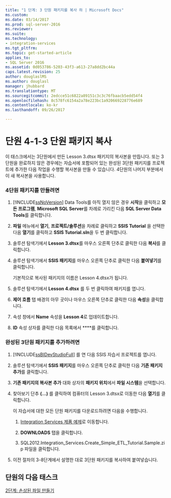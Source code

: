 ```yaml
---
title: "1 단계: 3 단원 패키지를 복사 하 | Microsoft Docs"
ms.custom: 
ms.date: 03/14/2017
ms.prod: sql-server-2016
ms.reviewer: 
ms.suite: 
ms.technology:
- integration-services
ms.tgt_pltfrm: 
ms.topic: get-started-article
applies_to:
- SQL Server 2016
ms.assetid: 0d053786-5203-43f3-a613-27a8dd2bc44a
caps.latest.revision: 25
author: douglaslMS
ms.author: douglasl
manager: jhubbard
ms.translationtype: MT
ms.sourcegitcommit: 2edcce51c6822a89151c3c3c76fbaacb5edd54f4
ms.openlocfilehash: 8c578fc6154a2a78e223bc1a920669228776e689
ms.contentlocale: ko-kr
ms.lasthandoff: 09/26/2017

---
```

# <a name="lesson-4-1---copying-the-lesson-3-package"></a>단원 4-1-3 단원 패키지 복사
이 태스크에서는 3단원에서 만든 Lesson 3.dtsx 패키지의 복사본을 만듭니다. 또는 3단원을 완료하지 않은 경우에는 자습서에 포함되어 있는 완성된 3단원 패키지를 프로젝트에 추가한 다음 작업을 수행할 복사본을 만들 수 있습니다. 4단원의 나머지 부분에서 이 새 복사본을 사용합니다.  
  
### <a name="to-create-the-lesson-4-package"></a>4단원 패키지를 만들려면  
  
1.  [!INCLUDE[ssNoVersion](../includes/ssnoversion-md.md)] Data Tools를 아직 열지 않은 경우 **시작**을 클릭하고 **모든 프로그램**, **Microsoft SQL Server**를 차례로 가리킨 다음 **SQL Server Data Tools**를 클릭합니다.  
  
2.  **파일** 메뉴에서 **열기**, **프로젝트/솔루션**을 차례로 클릭하고 **SSIS Tutorial** 을 선택한 다음 **열기**를 클릭하고 **SSIS Tutorial.sln**을 두 번 클릭합니다.  
  
3.  솔루션 탐색기에서 **Lesson 3.dtsx**를 마우스 오른쪽 단추로 클릭한 다음 **복사**를 클릭합니다.  
  
4.  솔루션 탐색기에서 **SSIS 패키지**를 마우스 오른쪽 단추로 클릭한 다음 **붙여넣기**를 클릭합니다.  
  
    기본적으로 복사된 패키지의 이름은 Lesson 4.dtsx가 됩니다.  
  
5.  솔루션 탐색기에서 **Lesson 4.dtsx** 를 두 번 클릭하여 패키지를 엽니다.  
  
6.  **제어 흐름** 탭 배경의 아무 곳이나 마우스 오른쪽 단추로 클릭한 다음 **속성**을 클릭합니다.  
  
7.  속성 창에서 **Name** 속성을 **Lesson 4**로 업데이트합니다.  
  
8.  **ID** 속성 상자를 클릭한 다음 목록에서 **<Generate New ID>**를 클릭합니다.  
  
### <a name="to-add-the-completed-lesson-3-package"></a>완성된 3단원 패키지를 추가하려면  
  
1.  [!INCLUDE[ssBIDevStudioFull](../includes/ssbidevstudiofull-md.md)] 를 연 다음 SSIS 자습서 프로젝트를 엽니다.  
  
2.  솔루션 탐색기에서 **SSIS 패키지**를 마우스 오른쪽 단추로 클릭한 다음 **기존 패키지 추가**를 클릭합니다.  
  
3.  **기존 패키지의 복사본 추가** 대화 상자의 **패키지 위치**에서 **파일 시스템**을 선택합니다.  
  
4.  찾아보기 단추 **(…)** 를 클릭하여 컴퓨터의 Lesson 3.dtsx로 이동한 다음 **열기**를 클릭합니다.  
  
    이 자습서에 대한 모든 단원 패키지를 다운로드하려면 다음을 수행합니다.  
  
    1.  [Integration Services 제품 예제](http://go.microsoft.com/fwlink/?LinkId=275027)로 이동합니다.  
  
    2.  **DOWNLOADS** 탭을 클릭합니다.  
  
    3.  SQL2012.Integration_Services.Create_Simple_ETL_Tutorial.Sample.zip 파일을 클릭합니다.  
  
5.  이전 절차의 3-8단계에서 설명한 대로 3단원 패키지를 복사하여 붙여넣습니다.  
  
## <a name="next-task-in-lesson"></a>단원의 다음 태스크  
[2단계: 손상된 파일 만들기](../integration-services/lesson-4-2-creating-a-corrupted-file.md)  
  

